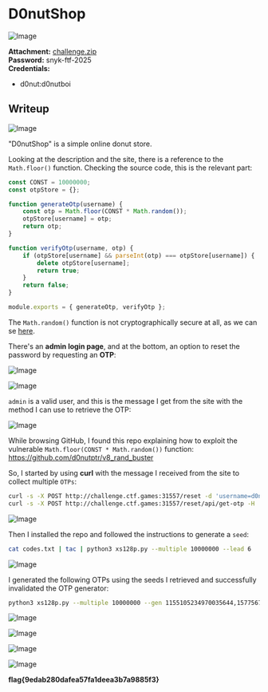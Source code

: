 # D0nutShop
![Image](https://github.com/user-attachments/assets/d8a79cc1-05e8-4b2b-9613-473bae6d0b6e)

**Attachment:** [challenge.zip](https://github.com/user-attachments/files/19113145/challenge.zip)  
**Password:** snyk-ftf-2025  
**Credentials:**
- d0nut:d0nutboi

## Writeup
![Image](https://github.com/user-attachments/assets/394d3c39-b057-46d2-a0a2-6e5a39a3a95d)

"D0nutShop" is a simple online donut store.

Looking at the description and the site, there is a reference to the `Math.floor()` function. Checking the source code, this is the relevant part:

```javascript
const CONST = 10000000;
const otpStore = {};

function generateOtp(username) {
    const otp = Math.floor(CONST * Math.random());
    otpStore[username] = otp;
    return otp;
}

function verifyOtp(username, otp) {
    if (otpStore[username] && parseInt(otp) === otpStore[username]) {
        delete otpStore[username];
        return true;
    }
    return false;
}

module.exports = { generateOtp, verifyOtp };
```

The `Math.random()` function is not cryptographically secure at all, as we can se [here](https://developer.mozilla.org/en-US/docs/Web/JavaScript/Reference/Global_Objects/Math/random).

There's an **admin login page**, and at the bottom, an option to reset the password by requesting an **OTP**:

![Image](https://github.com/user-attachments/assets/57d433c6-5cd5-4e13-8ffb-baee809ce47d)

![Image](https://github.com/user-attachments/assets/043c5840-3e5f-43f8-b6ac-67c458768d95)

`admin` is a valid user, and this is the message I get from the site with the method I can use to retrieve the OTP:

![Image](https://github.com/user-attachments/assets/6df97b5d-3e42-4b1c-a2ee-b762c8548d91)

While browsing GitHub, I found this repo explaining how to exploit the vulnerable `Math.floor(CONST * Math.random())` function: https://github.com/d0nutptr/v8_rand_buster  

So, I started by using **curl** with the message I received from the site to collect multiple `OTPs`:

```bash
curl -s -X POST http://challenge.ctf.games:31557/reset -d 'username=d0nut' 1>/dev/null
curl -s -X POST http://challenge.ctf.games:31557/reset/api/get-otp -H 'Content-Type: application/json' -d '{"username":"d0nut","password":"d0nutboi"}'
```

![Image](https://github.com/user-attachments/assets/b53fe910-908a-4fb9-8590-247d1b161b24)

Then I installed the repo and followed the instructions to generate a `seed`:

```bash
cat codes.txt | tac | python3 xs128p.py --multiple 10000000 --lead 6
```

![Image](https://github.com/user-attachments/assets/aeaf714c-bf75-4bb5-962d-07ff61378957)

I generated the following OTPs using the seeds I retrieved and successfully invalidated the OTP generator:

```bash
python3 xs128p.py --multiple 10000000 --gen 1155105234970035644,15775672274592191546,7
```

![Image](https://github.com/user-attachments/assets/2928fa89-b5ea-4432-9db0-317abdf25c91)

![Image](https://github.com/user-attachments/assets/8b4edd0b-0752-40c5-9ac8-3bab47f83b15)

![Image](https://github.com/user-attachments/assets/a9425464-5c9d-4c80-8097-245b80c14324)

![Image](https://github.com/user-attachments/assets/f0038440-d792-43d1-9196-7ea8c78520ac)

**flag{9edab280dafea57fa1deea3b7a9885f3}**
